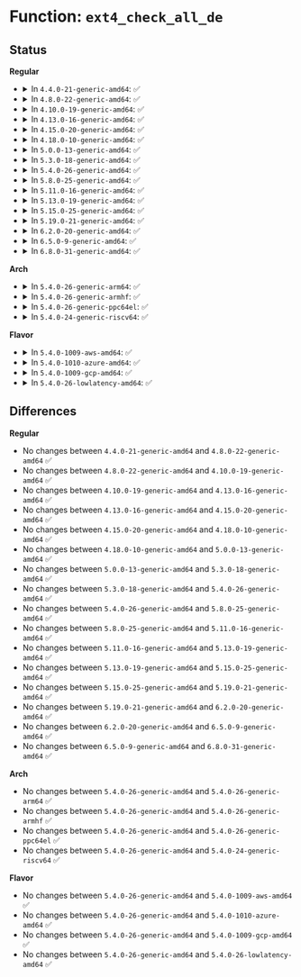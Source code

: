 # Function: <code>ext4_check_all_de</code>

## Status
<b>Regular</b>
<ul>
<li>
<details>
<summary>In <code>4.4.0-21-generic-amd64</code>: ✅</summary>

```c
int ext4_check_all_de(struct inode * dir, struct buffer_head * bh, void * buf, int buf_size)
```

```json
{
  "name": "ext4_check_all_de",
  "collision_type": "Unique Global",
  "inline_type": "No",
  "funcs": [
    {
      "addr": 18446744071581538368,
      "name": "ext4_check_all_de",
      "external": true,
      "loc": "fs/ext4/dir.c:610",
      "file": "fs/ext4/dir.c",
      "inline": "seen, unknown",
      "caller_inline": [],
      "caller_func": [
        "fs/ext4/inline.c:ext4_convert_inline_data_nolock"
      ]
    }
  ],
  "symbols": [
    {
      "addr": 18446744071581538368,
      "name": "ext4_check_all_de",
      "section": ".text",
      "bind": "STB_GLOBAL",
      "size": 164
    }
  ]
}
```
</details>
</li>
<li>
<details>
<summary>In <code>4.8.0-22-generic-amd64</code>: ✅</summary>

```c
int ext4_check_all_de(struct inode * dir, struct buffer_head * bh, void * buf, int buf_size)
```

```json
{
  "name": "ext4_check_all_de",
  "collision_type": "Unique Global",
  "inline_type": "No",
  "funcs": [
    {
      "addr": 18446744071581724064,
      "name": "ext4_check_all_de",
      "external": true,
      "loc": "fs/ext4/dir.c:626",
      "file": "fs/ext4/dir.c",
      "inline": "seen, unknown",
      "caller_inline": [],
      "caller_func": [
        "fs/ext4/inline.c:ext4_convert_inline_data_nolock"
      ]
    }
  ],
  "symbols": [
    {
      "addr": 18446744071581724064,
      "name": "ext4_check_all_de",
      "section": ".text",
      "bind": "STB_GLOBAL",
      "size": 164
    }
  ]
}
```
</details>
</li>
<li>
<details>
<summary>In <code>4.10.0-19-generic-amd64</code>: ✅</summary>

```c
int ext4_check_all_de(struct inode * dir, struct buffer_head * bh, void * buf, int buf_size)
```

```json
{
  "name": "ext4_check_all_de",
  "collision_type": "Unique Global",
  "inline_type": "No",
  "funcs": [
    {
      "addr": 18446744071581811648,
      "name": "ext4_check_all_de",
      "external": true,
      "loc": "fs/ext4/dir.c:627",
      "file": "fs/ext4/dir.c",
      "inline": "seen, unknown",
      "caller_inline": [],
      "caller_func": [
        "fs/ext4/inline.c:ext4_convert_inline_data_nolock"
      ]
    }
  ],
  "symbols": [
    {
      "addr": 18446744071581811648,
      "name": "ext4_check_all_de",
      "section": ".text",
      "bind": "STB_GLOBAL",
      "size": 164
    }
  ]
}
```
</details>
</li>
<li>
<details>
<summary>In <code>4.13.0-16-generic-amd64</code>: ✅</summary>

```c
int ext4_check_all_de(struct inode * dir, struct buffer_head * bh, void * buf, int buf_size)
```

```json
{
  "name": "ext4_check_all_de",
  "collision_type": "Unique Global",
  "inline_type": "No",
  "funcs": [
    {
      "addr": 18446744071581883824,
      "name": "ext4_check_all_de",
      "external": true,
      "loc": "fs/ext4/dir.c:627",
      "file": "fs/ext4/dir.c",
      "inline": "seen, unknown",
      "caller_inline": [],
      "caller_func": [
        "fs/ext4/inline.c:ext4_convert_inline_data_nolock"
      ]
    }
  ],
  "symbols": [
    {
      "addr": 18446744071581883824,
      "name": "ext4_check_all_de",
      "section": ".text",
      "bind": "STB_GLOBAL",
      "size": 159
    }
  ]
}
```
</details>
</li>
<li>
<details>
<summary>In <code>4.15.0-20-generic-amd64</code>: ✅</summary>

```c
int ext4_check_all_de(struct inode * dir, struct buffer_head * bh, void * buf, int buf_size)
```

```json
{
  "name": "ext4_check_all_de",
  "collision_type": "Unique Global",
  "inline_type": "No",
  "funcs": [
    {
      "addr": 18446744071582033856,
      "name": "ext4_check_all_de",
      "external": true,
      "loc": "fs/ext4/dir.c:628",
      "file": "fs/ext4/dir.c",
      "inline": "seen, unknown",
      "caller_inline": [],
      "caller_func": [
        "fs/ext4/inline.c:ext4_convert_inline_data_nolock"
      ]
    }
  ],
  "symbols": [
    {
      "addr": 18446744071582033856,
      "name": "ext4_check_all_de",
      "section": ".text",
      "bind": "STB_GLOBAL",
      "size": 159
    }
  ]
}
```
</details>
</li>
<li>
<details>
<summary>In <code>4.18.0-10-generic-amd64</code>: ✅</summary>

```c
int ext4_check_all_de(struct inode * dir, struct buffer_head * bh, void * buf, int buf_size)
```

```json
{
  "name": "ext4_check_all_de",
  "collision_type": "Unique Global",
  "inline_type": "No",
  "funcs": [
    {
      "addr": 18446744071582222192,
      "name": "ext4_check_all_de",
      "external": true,
      "loc": "fs/ext4/dir.c:629",
      "file": "fs/ext4/dir.c",
      "inline": "seen, unknown",
      "caller_inline": [],
      "caller_func": [
        "fs/ext4/inline.c:ext4_convert_inline_data_nolock"
      ]
    }
  ],
  "symbols": [
    {
      "addr": 18446744071582222192,
      "name": "ext4_check_all_de",
      "section": ".text",
      "bind": "STB_GLOBAL",
      "size": 159
    }
  ]
}
```
</details>
</li>
<li>
<details>
<summary>In <code>5.0.0-13-generic-amd64</code>: ✅</summary>

```c
int ext4_check_all_de(struct inode * dir, struct buffer_head * bh, void * buf, int buf_size)
```

```json
{
  "name": "ext4_check_all_de",
  "collision_type": "Unique Global",
  "inline_type": "No",
  "funcs": [
    {
      "addr": 18446744071582317088,
      "name": "ext4_check_all_de",
      "external": true,
      "loc": "fs/ext4/dir.c:629",
      "file": "fs/ext4/dir.c",
      "inline": "seen, unknown",
      "caller_inline": [],
      "caller_func": [
        "fs/ext4/inline.c:ext4_convert_inline_data_nolock"
      ]
    }
  ],
  "symbols": [
    {
      "addr": 18446744071582317088,
      "name": "ext4_check_all_de",
      "section": ".text",
      "bind": "STB_GLOBAL",
      "size": 159
    }
  ]
}
```
</details>
</li>
<li>
<details>
<summary>In <code>5.3.0-18-generic-amd64</code>: ✅</summary>

```c
int ext4_check_all_de(struct inode * dir, struct buffer_head * bh, void * buf, int buf_size)
```

```json
{
  "name": "ext4_check_all_de",
  "collision_type": "Unique Global",
  "inline_type": "No",
  "funcs": [
    {
      "addr": 18446744071582484128,
      "name": "ext4_check_all_de",
      "external": true,
      "loc": "fs/ext4/dir.c:629",
      "file": "fs/ext4/dir.c",
      "inline": "seen, unknown",
      "caller_inline": [],
      "caller_func": [
        "fs/ext4/inline.c:ext4_convert_inline_data_nolock"
      ]
    }
  ],
  "symbols": [
    {
      "addr": 18446744071582484128,
      "name": "ext4_check_all_de",
      "section": ".text",
      "bind": "STB_GLOBAL",
      "size": 165
    }
  ]
}
```
</details>
</li>
<li>
<details>
<summary>In <code>5.4.0-26-generic-amd64</code>: ✅</summary>

```c
int ext4_check_all_de(struct inode * dir, struct buffer_head * bh, void * buf, int buf_size)
```

```json
{
  "name": "ext4_check_all_de",
  "collision_type": "Unique Global",
  "inline_type": "No",
  "funcs": [
    {
      "addr": 18446744071582583392,
      "name": "ext4_check_all_de",
      "external": true,
      "loc": "fs/ext4/dir.c:636",
      "file": "fs/ext4/dir.c",
      "inline": "seen, unknown",
      "caller_inline": [],
      "caller_func": [
        "fs/ext4/inline.c:ext4_convert_inline_data_nolock"
      ]
    }
  ],
  "symbols": [
    {
      "addr": 18446744071582583392,
      "name": "ext4_check_all_de",
      "section": ".text",
      "bind": "STB_GLOBAL",
      "size": 165
    }
  ]
}
```
</details>
</li>
<li>
<details>
<summary>In <code>5.8.0-25-generic-amd64</code>: ✅</summary>

```c
int ext4_check_all_de(struct inode * dir, struct buffer_head * bh, void * buf, int buf_size)
```

```json
{
  "name": "ext4_check_all_de",
  "collision_type": "Unique Global",
  "inline_type": "No",
  "funcs": [
    {
      "addr": 18446744071582892112,
      "name": "ext4_check_all_de",
      "external": true,
      "loc": "fs/ext4/dir.c:634",
      "file": "fs/ext4/dir.c",
      "inline": "seen, unknown",
      "caller_inline": [],
      "caller_func": [
        "fs/ext4/inline.c:ext4_convert_inline_data_nolock"
      ]
    }
  ],
  "symbols": [
    {
      "addr": 18446744071582892112,
      "name": "ext4_check_all_de",
      "section": ".text",
      "bind": "STB_GLOBAL",
      "size": 321
    }
  ]
}
```
</details>
</li>
<li>
<details>
<summary>In <code>5.11.0-16-generic-amd64</code>: ✅</summary>

```c
int ext4_check_all_de(struct inode * dir, struct buffer_head * bh, void * buf, int buf_size)
```

```json
{
  "name": "ext4_check_all_de",
  "collision_type": "Unique Global",
  "inline_type": "No",
  "funcs": [
    {
      "addr": 18446744071582964448,
      "name": "ext4_check_all_de",
      "external": true,
      "loc": "fs/ext4/dir.c:625",
      "file": "fs/ext4/dir.c",
      "inline": "seen, unknown",
      "caller_inline": [],
      "caller_func": [
        "fs/ext4/inline.c:ext4_convert_inline_data_nolock"
      ]
    }
  ],
  "symbols": [
    {
      "addr": 18446744071582964448,
      "name": "ext4_check_all_de",
      "section": ".text",
      "bind": "STB_GLOBAL",
      "size": 321
    }
  ]
}
```
</details>
</li>
<li>
<details>
<summary>In <code>5.13.0-19-generic-amd64</code>: ✅</summary>

```c
int ext4_check_all_de(struct inode * dir, struct buffer_head * bh, void * buf, int buf_size)
```

```json
{
  "name": "ext4_check_all_de",
  "collision_type": "Unique Global",
  "inline_type": "No",
  "funcs": [
    {
      "addr": 18446744071582990736,
      "name": "ext4_check_all_de",
      "external": true,
      "loc": "fs/ext4/dir.c:644",
      "file": "fs/ext4/dir.c",
      "inline": "seen, unknown",
      "caller_inline": [],
      "caller_func": [
        "fs/ext4/inline.c:ext4_convert_inline_data_nolock"
      ]
    }
  ],
  "symbols": [
    {
      "addr": 18446744071582990736,
      "name": "ext4_check_all_de",
      "section": ".text",
      "bind": "STB_GLOBAL",
      "size": 165
    }
  ]
}
```
</details>
</li>
<li>
<details>
<summary>In <code>5.15.0-25-generic-amd64</code>: ✅</summary>

```c
int ext4_check_all_de(struct inode * dir, struct buffer_head * bh, void * buf, int buf_size)
```

```json
{
  "name": "ext4_check_all_de",
  "collision_type": "Unique Global",
  "inline_type": "No",
  "funcs": [
    {
      "addr": 18446744071583326928,
      "name": "ext4_check_all_de",
      "external": true,
      "loc": "fs/ext4/dir.c:644",
      "file": "fs/ext4/dir.c",
      "inline": "seen, unknown",
      "caller_inline": [],
      "caller_func": [
        "fs/ext4/inline.c:ext4_convert_inline_data_nolock"
      ]
    }
  ],
  "symbols": [
    {
      "addr": 18446744071583326928,
      "name": "ext4_check_all_de",
      "section": ".text",
      "bind": "STB_GLOBAL",
      "size": 165
    }
  ]
}
```
</details>
</li>
<li>
<details>
<summary>In <code>5.19.0-21-generic-amd64</code>: ✅</summary>

```c
int ext4_check_all_de(struct inode * dir, struct buffer_head * bh, void * buf, int buf_size)
```

```json
{
  "name": "ext4_check_all_de",
  "collision_type": "Unique Global",
  "inline_type": "No",
  "funcs": [
    {
      "addr": 18446744071583835104,
      "name": "ext4_check_all_de",
      "external": true,
      "loc": "fs/ext4/dir.c:643",
      "file": "fs/ext4/dir.c",
      "inline": "seen, unknown",
      "caller_inline": [],
      "caller_func": [
        "fs/ext4/inline.c:ext4_convert_inline_data_nolock"
      ]
    }
  ],
  "symbols": [
    {
      "addr": 18446744071583835104,
      "name": "ext4_check_all_de",
      "section": ".text",
      "bind": "STB_GLOBAL",
      "size": 192
    }
  ]
}
```
</details>
</li>
<li>
<details>
<summary>In <code>6.2.0-20-generic-amd64</code>: ✅</summary>

```c
int ext4_check_all_de(struct inode * dir, struct buffer_head * bh, void * buf, int buf_size)
```

```json
{
  "name": "ext4_check_all_de",
  "collision_type": "Unique Global",
  "inline_type": "No",
  "funcs": [
    {
      "addr": 18446744071584458336,
      "name": "ext4_check_all_de",
      "external": true,
      "loc": "fs/ext4/dir.c:643",
      "file": "fs/ext4/dir.c",
      "inline": "seen, unknown",
      "caller_inline": [],
      "caller_func": [
        "fs/ext4/inline.c:ext4_convert_inline_data_nolock"
      ]
    }
  ],
  "symbols": [
    {
      "addr": 18446744071584458336,
      "name": "ext4_check_all_de",
      "section": ".text",
      "bind": "STB_GLOBAL",
      "size": 192
    }
  ]
}
```
</details>
</li>
<li>
<details>
<summary>In <code>6.5.0-9-generic-amd64</code>: ✅</summary>

```c
int ext4_check_all_de(struct inode * dir, struct buffer_head * bh, void * buf, int buf_size)
```

```json
{
  "name": "ext4_check_all_de",
  "collision_type": "Unique Global",
  "inline_type": "No",
  "funcs": [
    {
      "addr": 18446744071584687232,
      "name": "ext4_check_all_de",
      "external": true,
      "loc": "fs/ext4/dir.c:643",
      "file": "fs/ext4/dir.c",
      "inline": "seen, unknown",
      "caller_inline": [],
      "caller_func": [
        "fs/ext4/inline.c:ext4_convert_inline_data_nolock"
      ]
    }
  ],
  "symbols": [
    {
      "addr": 18446744071584687232,
      "name": "ext4_check_all_de",
      "section": ".text",
      "bind": "STB_GLOBAL",
      "size": 192
    }
  ]
}
```
</details>
</li>
<li>
<details>
<summary>In <code>6.8.0-31-generic-amd64</code>: ✅</summary>

```c
int ext4_check_all_de(struct inode * dir, struct buffer_head * bh, void * buf, int buf_size)
```

```json
{
  "name": "ext4_check_all_de",
  "collision_type": "Unique Global",
  "inline_type": "No",
  "funcs": [
    {
      "addr": 18446744071584919968,
      "name": "ext4_check_all_de",
      "external": true,
      "loc": "fs/ext4/dir.c:643",
      "file": "fs/ext4/dir.c",
      "inline": "seen, unknown",
      "caller_inline": [],
      "caller_func": [
        "fs/ext4/inline.c:ext4_convert_inline_data_nolock"
      ]
    }
  ],
  "symbols": [
    {
      "addr": 18446744071584919968,
      "name": "ext4_check_all_de",
      "section": ".text",
      "bind": "STB_GLOBAL",
      "size": 192
    }
  ]
}
```
</details>
</li>
</ul>
<b>Arch</b>
<ul>
<li>
<details>
<summary>In <code>5.4.0-26-generic-arm64</code>: ✅</summary>

```c
int ext4_check_all_de(struct inode * dir, struct buffer_head * bh, void * buf, int buf_size)
```

```json
{
  "name": "ext4_check_all_de",
  "collision_type": "Unique Global",
  "inline_type": "No",
  "funcs": [
    {
      "addr": 18446603336494232472,
      "name": "ext4_check_all_de",
      "external": true,
      "loc": "fs/ext4/dir.c:636",
      "file": "fs/ext4/dir.c",
      "inline": "seen, unknown",
      "caller_inline": [],
      "caller_func": [
        "fs/ext4/inline.c:ext4_convert_inline_data_nolock"
      ]
    }
  ],
  "symbols": [
    {
      "addr": 18446603336494232472,
      "name": "ext4_check_all_de",
      "section": ".text",
      "bind": "STB_GLOBAL",
      "size": 232
    }
  ]
}
```
</details>
</li>
<li>
<details>
<summary>In <code>5.4.0-26-generic-armhf</code>: ✅</summary>

```c
int ext4_check_all_de(struct inode * dir, struct buffer_head * bh, void * buf, int buf_size)
```

```json
{
  "name": "ext4_check_all_de",
  "collision_type": "Unique Global",
  "inline_type": "No",
  "funcs": [
    {
      "addr": 3227663084,
      "name": "ext4_check_all_de",
      "external": true,
      "loc": "fs/ext4/dir.c:636",
      "file": "fs/ext4/dir.c",
      "inline": "seen, unknown",
      "caller_inline": [],
      "caller_func": [
        "fs/ext4/inline.c:ext4_convert_inline_data_nolock"
      ]
    }
  ],
  "symbols": [
    {
      "addr": 3227663084,
      "name": "ext4_check_all_de",
      "section": ".text",
      "bind": "STB_GLOBAL",
      "size": 180
    }
  ]
}
```
</details>
</li>
<li>
<details>
<summary>In <code>5.4.0-26-generic-ppc64el</code>: ✅</summary>

```c
int ext4_check_all_de(struct inode * dir, struct buffer_head * bh, void * buf, int buf_size)
```

```json
{
  "name": "ext4_check_all_de",
  "collision_type": "Unique Global",
  "inline_type": "No",
  "funcs": [
    {
      "addr": 13835058055287931856,
      "name": "ext4_check_all_de",
      "external": true,
      "loc": "fs/ext4/dir.c:636",
      "file": "fs/ext4/dir.c",
      "inline": "seen, unknown",
      "caller_inline": [],
      "caller_func": [
        "fs/ext4/inline.c:ext4_convert_inline_data_nolock"
      ]
    }
  ],
  "symbols": [
    {
      "addr": 13835058055287931856,
      "name": "ext4_check_all_de",
      "section": ".text",
      "bind": "STB_GLOBAL",
      "size": 376
    }
  ]
}
```
</details>
</li>
<li>
<details>
<summary>In <code>5.4.0-24-generic-riscv64</code>: ✅</summary>

```c
int ext4_check_all_de(struct inode * dir, struct buffer_head * bh, void * buf, int buf_size)
```

```json
{
  "name": "ext4_check_all_de",
  "collision_type": "Unique Global",
  "inline_type": "No",
  "funcs": [
    {
      "addr": 18446743936273686040,
      "name": "ext4_check_all_de",
      "external": true,
      "loc": "fs/ext4/dir.c:636",
      "file": "fs/ext4/dir.c",
      "inline": "seen, unknown",
      "caller_inline": [],
      "caller_func": [
        "fs/ext4/inline.c:ext4_convert_inline_data_nolock"
      ]
    }
  ],
  "symbols": [
    {
      "addr": 18446743936273686040,
      "name": "ext4_check_all_de",
      "section": ".text",
      "bind": "STB_GLOBAL",
      "size": 144
    }
  ]
}
```
</details>
</li>
</ul>
<b>Flavor</b>
<ul>
<li>
<details>
<summary>In <code>5.4.0-1009-aws-amd64</code>: ✅</summary>

```c
int ext4_check_all_de(struct inode * dir, struct buffer_head * bh, void * buf, int buf_size)
```

```json
{
  "name": "ext4_check_all_de",
  "collision_type": "Unique Global",
  "inline_type": "No",
  "funcs": [
    {
      "addr": 18446744071582552128,
      "name": "ext4_check_all_de",
      "external": true,
      "loc": "fs/ext4/dir.c:636",
      "file": "fs/ext4/dir.c",
      "inline": "seen, unknown",
      "caller_inline": [],
      "caller_func": [
        "fs/ext4/inline.c:ext4_convert_inline_data_nolock"
      ]
    }
  ],
  "symbols": [
    {
      "addr": 18446744071582552128,
      "name": "ext4_check_all_de",
      "section": ".text",
      "bind": "STB_GLOBAL",
      "size": 165
    }
  ]
}
```
</details>
</li>
<li>
<details>
<summary>In <code>5.4.0-1010-azure-amd64</code>: ✅</summary>

```c
int ext4_check_all_de(struct inode * dir, struct buffer_head * bh, void * buf, int buf_size)
```

```json
{
  "name": "ext4_check_all_de",
  "collision_type": "Unique Global",
  "inline_type": "No",
  "funcs": [
    {
      "addr": 18446744071582489296,
      "name": "ext4_check_all_de",
      "external": true,
      "loc": "fs/ext4/dir.c:636",
      "file": "fs/ext4/dir.c",
      "inline": "seen, unknown",
      "caller_inline": [],
      "caller_func": [
        "fs/ext4/inline.c:ext4_convert_inline_data_nolock"
      ]
    }
  ],
  "symbols": [
    {
      "addr": 18446744071582489296,
      "name": "ext4_check_all_de",
      "section": ".text",
      "bind": "STB_GLOBAL",
      "size": 165
    }
  ]
}
```
</details>
</li>
<li>
<details>
<summary>In <code>5.4.0-1009-gcp-amd64</code>: ✅</summary>

```c
int ext4_check_all_de(struct inode * dir, struct buffer_head * bh, void * buf, int buf_size)
```

```json
{
  "name": "ext4_check_all_de",
  "collision_type": "Unique Global",
  "inline_type": "No",
  "funcs": [
    {
      "addr": 18446744071582542240,
      "name": "ext4_check_all_de",
      "external": true,
      "loc": "fs/ext4/dir.c:636",
      "file": "fs/ext4/dir.c",
      "inline": "seen, unknown",
      "caller_inline": [],
      "caller_func": [
        "fs/ext4/inline.c:ext4_convert_inline_data_nolock"
      ]
    }
  ],
  "symbols": [
    {
      "addr": 18446744071582542240,
      "name": "ext4_check_all_de",
      "section": ".text",
      "bind": "STB_GLOBAL",
      "size": 165
    }
  ]
}
```
</details>
</li>
<li>
<details>
<summary>In <code>5.4.0-26-lowlatency-amd64</code>: ✅</summary>

```c
int ext4_check_all_de(struct inode * dir, struct buffer_head * bh, void * buf, int buf_size)
```

```json
{
  "name": "ext4_check_all_de",
  "collision_type": "Unique Global",
  "inline_type": "No",
  "funcs": [
    {
      "addr": 18446744071582623360,
      "name": "ext4_check_all_de",
      "external": true,
      "loc": "fs/ext4/dir.c:636",
      "file": "fs/ext4/dir.c",
      "inline": "seen, unknown",
      "caller_inline": [],
      "caller_func": [
        "fs/ext4/inline.c:ext4_convert_inline_data_nolock"
      ]
    }
  ],
  "symbols": [
    {
      "addr": 18446744071582623360,
      "name": "ext4_check_all_de",
      "section": ".text",
      "bind": "STB_GLOBAL",
      "size": 165
    }
  ]
}
```
</details>
</li>
</ul>

## Differences
<b>Regular</b>
<ul>
<li>
No changes between <code>4.4.0-21-generic-amd64</code> and <code>4.8.0-22-generic-amd64</code> ✅
</li>
<li>
No changes between <code>4.8.0-22-generic-amd64</code> and <code>4.10.0-19-generic-amd64</code> ✅
</li>
<li>
No changes between <code>4.10.0-19-generic-amd64</code> and <code>4.13.0-16-generic-amd64</code> ✅
</li>
<li>
No changes between <code>4.13.0-16-generic-amd64</code> and <code>4.15.0-20-generic-amd64</code> ✅
</li>
<li>
No changes between <code>4.15.0-20-generic-amd64</code> and <code>4.18.0-10-generic-amd64</code> ✅
</li>
<li>
No changes between <code>4.18.0-10-generic-amd64</code> and <code>5.0.0-13-generic-amd64</code> ✅
</li>
<li>
No changes between <code>5.0.0-13-generic-amd64</code> and <code>5.3.0-18-generic-amd64</code> ✅
</li>
<li>
No changes between <code>5.3.0-18-generic-amd64</code> and <code>5.4.0-26-generic-amd64</code> ✅
</li>
<li>
No changes between <code>5.4.0-26-generic-amd64</code> and <code>5.8.0-25-generic-amd64</code> ✅
</li>
<li>
No changes between <code>5.8.0-25-generic-amd64</code> and <code>5.11.0-16-generic-amd64</code> ✅
</li>
<li>
No changes between <code>5.11.0-16-generic-amd64</code> and <code>5.13.0-19-generic-amd64</code> ✅
</li>
<li>
No changes between <code>5.13.0-19-generic-amd64</code> and <code>5.15.0-25-generic-amd64</code> ✅
</li>
<li>
No changes between <code>5.15.0-25-generic-amd64</code> and <code>5.19.0-21-generic-amd64</code> ✅
</li>
<li>
No changes between <code>5.19.0-21-generic-amd64</code> and <code>6.2.0-20-generic-amd64</code> ✅
</li>
<li>
No changes between <code>6.2.0-20-generic-amd64</code> and <code>6.5.0-9-generic-amd64</code> ✅
</li>
<li>
No changes between <code>6.5.0-9-generic-amd64</code> and <code>6.8.0-31-generic-amd64</code> ✅
</li>
</ul>
<b>Arch</b>
<ul>
<li>
No changes between <code>5.4.0-26-generic-amd64</code> and <code>5.4.0-26-generic-arm64</code> ✅
</li>
<li>
No changes between <code>5.4.0-26-generic-amd64</code> and <code>5.4.0-26-generic-armhf</code> ✅
</li>
<li>
No changes between <code>5.4.0-26-generic-amd64</code> and <code>5.4.0-26-generic-ppc64el</code> ✅
</li>
<li>
No changes between <code>5.4.0-26-generic-amd64</code> and <code>5.4.0-24-generic-riscv64</code> ✅
</li>
</ul>
<b>Flavor</b>
<ul>
<li>
No changes between <code>5.4.0-26-generic-amd64</code> and <code>5.4.0-1009-aws-amd64</code> ✅
</li>
<li>
No changes between <code>5.4.0-26-generic-amd64</code> and <code>5.4.0-1010-azure-amd64</code> ✅
</li>
<li>
No changes between <code>5.4.0-26-generic-amd64</code> and <code>5.4.0-1009-gcp-amd64</code> ✅
</li>
<li>
No changes between <code>5.4.0-26-generic-amd64</code> and <code>5.4.0-26-lowlatency-amd64</code> ✅
</li>
</ul>
